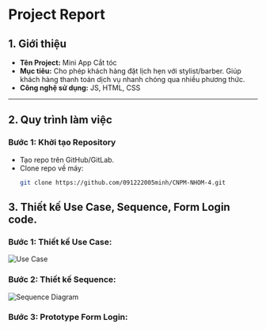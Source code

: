 # Project Report

## 1. Giới thiệu
- **Tên Project:** Mini App Cắt tóc
- **Mục tiêu:** Cho phép khách hàng đặt lịch hẹn với stylist/barber.
Giúp khách hàng thanh toán dịch vụ nhanh chóng qua nhiều phương thức.
- **Công nghệ sử dụng:** JS, HTML, CSS

---

## 2. Quy trình làm việc

### Bước 1: Khởi tạo Repository
- Tạo repo trên GitHub/GitLab.
- Clone repo về máy:  
  ```bash
  git clone https://github.com/091222005minh/CNPM-NHOM-4.git

## 3. Thiết kế Use Case, Sequence, Form Login code.
### Bước 1: Thiết kế Use Case:
![Use Case](../lab%202/UC%20Miniapp.png)
### Bước 2: Thiết kế Sequence:
![Sequence Diagram](../lab%203/SD-Sequence%20Diagram.png)
### Bước 3: Prototype Form Login:
